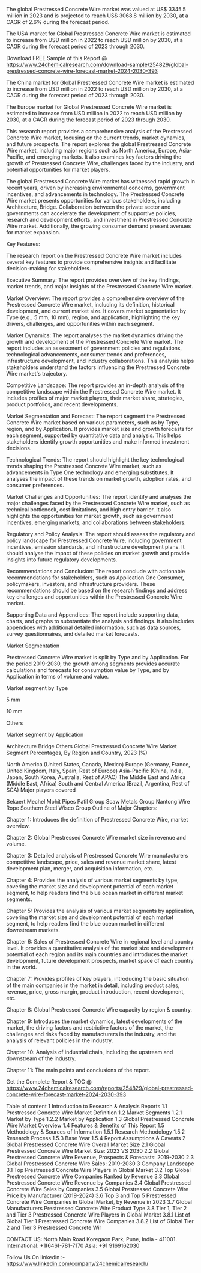 The global Prestressed Concrete Wire market was valued at US$ 3345.5 million in 2023 and is projected to reach US$ 3068.8 million by 2030, at a CAGR of 2.6% during the forecast period.

The USA market for Global Prestressed Concrete Wire market is estimated to increase from USD million in 2022 to reach USD million by 2030, at a CAGR during the forecast period of 2023 through 2030.

Download FREE Sample of this Report @ https://www.24chemicalresearch.com/download-sample/254829/global-prestressed-concrete-wire-forecast-market-2024-2030-393

The China market for Global Prestressed Concrete Wire market is estimated to increase from USD million in 2022 to reach USD million by 2030, at a CAGR during the forecast period of 2023 through 2030.

The Europe market for Global Prestressed Concrete Wire market is estimated to increase from USD million in 2022 to reach USD million by 2030, at a CAGR during the forecast period of 2023 through 2030.

This research report provides a comprehensive analysis of the Prestressed Concrete Wire market, focusing on the current trends, market dynamics, and future prospects. The report explores the global Prestressed Concrete Wire market, including major regions such as North America, Europe, Asia-Pacific, and emerging markets. It also examines key factors driving the growth of Prestressed Concrete Wire, challenges faced by the industry, and potential opportunities for market players.

The global Prestressed Concrete Wire market has witnessed rapid growth in recent years, driven by increasing environmental concerns, government incentives, and advancements in technology. The Prestressed Concrete Wire market presents opportunities for various stakeholders, including Architecture, Bridge. Collaboration between the private sector and governments can accelerate the development of supportive policies, research and development efforts, and investment in Prestressed Concrete Wire market. Additionally, the growing consumer demand present avenues for market expansion.

Key Features:

The research report on the Prestressed Concrete Wire market includes several key features to provide comprehensive insights and facilitate decision-making for stakeholders.

Executive Summary: The report provides overview of the key findings, market trends, and major insights of the Prestressed Concrete Wire market.

Market Overview: The report provides a comprehensive overview of the Prestressed Concrete Wire market, including its definition, historical development, and current market size. It covers market segmentation by Type (e.g., 5 mm, 10 mm), region, and application, highlighting the key drivers, challenges, and opportunities within each segment.

Market Dynamics: The report analyses the market dynamics driving the growth and development of the Prestressed Concrete Wire market. The report includes an assessment of government policies and regulations, technological advancements, consumer trends and preferences, infrastructure development, and industry collaborations. This analysis helps stakeholders understand the factors influencing the Prestressed Concrete Wire market's trajectory.

Competitive Landscape: The report provides an in-depth analysis of the competitive landscape within the Prestressed Concrete Wire market. It includes profiles of major market players, their market share, strategies, product portfolios, and recent developments.

Market Segmentation and Forecast: The report segment the Prestressed Concrete Wire market based on various parameters, such as by Type, region, and by Application. It provides market size and growth forecasts for each segment, supported by quantitative data and analysis. This helps stakeholders identify growth opportunities and make informed investment decisions.

Technological Trends: The report should highlight the key technological trends shaping the Prestressed Concrete Wire market, such as advancements in Type One technology and emerging substitutes. It analyses the impact of these trends on market growth, adoption rates, and consumer preferences.

Market Challenges and Opportunities: The report identify and analyses the major challenges faced by the Prestressed Concrete Wire market, such as technical bottleneck, cost limitations, and high entry barrier. It also highlights the opportunities for market growth, such as government incentives, emerging markets, and collaborations between stakeholders.

Regulatory and Policy Analysis: The report should assess the regulatory and policy landscape for Prestressed Concrete Wire, including government incentives, emission standards, and infrastructure development plans. It should analyse the impact of these policies on market growth and provide insights into future regulatory developments.

Recommendations and Conclusion: The report conclude with actionable recommendations for stakeholders, such as Application One Consumer, policymakers, investors, and infrastructure providers. These recommendations should be based on the research findings and address key challenges and opportunities within the Prestressed Concrete Wire market.

Supporting Data and Appendices: The report include supporting data, charts, and graphs to substantiate the analysis and findings. It also includes appendices with additional detailed information, such as data sources, survey questionnaires, and detailed market forecasts.

Market Segmentation

Prestressed Concrete Wire market is split by Type and by Application. For the period 2019-2030, the growth among segments provides accurate calculations and forecasts for consumption value by Type, and by Application in terms of volume and value.

Market segment by Type

5 mm

10 mm

Others

Market segment by Application

Architecture
Bridge
Others
Global Prestressed Concrete Wire Market Segment Percentages, By Region and Country, 2023 (%)

North America (United States, Canada, Mexico)
Europe (Germany, France, United Kingdom, Italy, Spain, Rest of Europe)
Asia-Pacific (China, India, Japan, South Korea, Australia, Rest of APAC)
The Middle East and Africa (Middle East, Africa)
South and Central America (Brazil, Argentina, Rest of SCA)
Major players covered

Bekaert
Mechel
Mohit Pipes
Patil Group
Scaw Metals Group
Nantong Wire Rope
Southern Steel
Wisco Group
Outline of Major Chapters:

Chapter 1: Introduces the definition of Prestressed Concrete Wire, market overview.

Chapter 2: Global Prestressed Concrete Wire market size in revenue and volume.

Chapter 3: Detailed analysis of Prestressed Concrete Wire manufacturers competitive landscape, price, sales and revenue market share, latest development plan, merger, and acquisition information, etc.

Chapter 4: Provides the analysis of various market segments by type, covering the market size and development potential of each market segment, to help readers find the blue ocean market in different market segments.

Chapter 5: Provides the analysis of various market segments by application, covering the market size and development potential of each market segment, to help readers find the blue ocean market in different downstream markets.

Chapter 6: Sales of Prestressed Concrete Wire in regional level and country level. It provides a quantitative analysis of the market size and development potential of each region and its main countries and introduces the market development, future development prospects, market space of each country in the world.

Chapter 7: Provides profiles of key players, introducing the basic situation of the main companies in the market in detail, including product sales, revenue, price, gross margin, product introduction, recent development, etc.

Chapter 8: Global Prestressed Concrete Wire capacity by region & country.

Chapter 9: Introduces the market dynamics, latest developments of the market, the driving factors and restrictive factors of the market, the challenges and risks faced by manufacturers in the industry, and the analysis of relevant policies in the industry.

Chapter 10: Analysis of industrial chain, including the upstream and downstream of the industry.

Chapter 11: The main points and conclusions of the report.

Get the Complete Report & TOC @ https://www.24chemicalresearch.com/reports/254829/global-prestressed-concrete-wire-forecast-market-2024-2030-393

Table of content
1 Introduction to Research & Analysis Reports
1.1 Prestressed Concrete Wire Market Definition
1.2 Market Segments
1.2.1 Market by Type
1.2.2 Market by Application
1.3 Global Prestressed Concrete Wire Market Overview
1.4 Features & Benefits of This Report
1.5 Methodology & Sources of Information
1.5.1 Research Methodology
1.5.2 Research Process
1.5.3 Base Year
1.5.4 Report Assumptions & Caveats
2 Global Prestressed Concrete Wire Overall Market Size
2.1 Global Prestressed Concrete Wire Market Size: 2023 VS 2030
2.2 Global Prestressed Concrete Wire Revenue, Prospects & Forecasts: 2019-2030
2.3 Global Prestressed Concrete Wire Sales: 2019-2030
3 Company Landscape
3.1 Top Prestressed Concrete Wire Players in Global Market
3.2 Top Global Prestressed Concrete Wire Companies Ranked by Revenue
3.3 Global Prestressed Concrete Wire Revenue by Companies
3.4 Global Prestressed Concrete Wire Sales by Companies
3.5 Global Prestressed Concrete Wire Price by Manufacturer (2019-2024)
3.6 Top 3 and Top 5 Prestressed Concrete Wire Companies in Global Market, by Revenue in 2023
3.7 Global Manufacturers Prestressed Concrete Wire Product Type
3.8 Tier 1, Tier 2 and Tier 3 Prestressed Concrete Wire Players in Global Market
3.8.1 List of Global Tier 1 Prestressed Concrete Wire Companies
3.8.2 List of Global Tier 2 and Tier 3 Prestressed Concrete Wir

CONTACT US:
North Main Road Koregaon Park, Pune, India - 411001.
International: +1(646)-781-7170
Asia: +91 9169162030

Follow Us On linkedin :- https://www.linkedin.com/company/24chemicalresearch/
